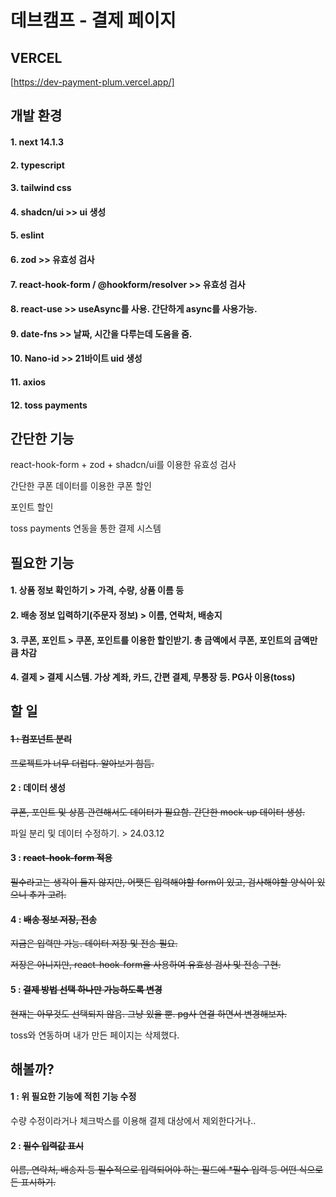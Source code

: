 # 데브캠프 - 결제 페이지

## VERCEL

[https://dev-payment-plum.vercel.app/]


## 개발 환경
#### 1. next 14.1.3
#### 2. typescript
#### 3. tailwind css
#### 4. shadcn/ui >> ui 생성
#### 5. eslint
#### 6. zod >> 유효성 검사
#### 7. react-hook-form / @hookform/resolver >> 유효성 검사
#### 8. react-use >> useAsync를 사용. 간단하게 async를 사용가능.
#### 9. date-fns >> 날짜, 시간을 다루는데 도움을 줌.
#### 10. Nano-id >> 21바이트 uid 생성
#### 11. axios
#### 12. toss payments
   

## 간단한 기능

react-hook-form + zod + shadcn/ui를 이용한 유효성 검사

간단한 쿠폰 데이터를 이용한 쿠폰 할인

포인트 할인

toss payments 연동을 통한 결제 시스템


## 필요한 기능
#### 1. 상품 정보 확인하기 > 가격, 수량, 상품 이름 등
#### 2. 배송 정보 입력하기(주문자 정보) > 이름, 연락처, 배송지
#### 3. 쿠폰, 포인트 > 쿠폰, 포인트를 이용한 할인받기. 총 금액에서 쿠폰, 포인트의 금액만큼 차감
#### 4. 결제 > 결제 시스템. 가상 계좌, 카드, 간편 결제, 무통장 등. PG사 이용(toss)

## 할 일
####  ~~1 : 컴포넌트 분리~~

  ~~프로젝트가 너무 더럽다. 알아보기 힘듬.~~

#### 2 : 데이터 생성

  ~~쿠폰, 포인트 및 상품 관련해서도 데이터가 필요함. 간단한 mock-up 데이터 생성.~~

  파일 분리 및 데이터 수정하기. > 24.03.12

#### 3 : ~~react-hook-form 적용~~

  ~~필수라고는 생각이 들지 않지만, 어쨋든 입력해야할 form이 있고, 검사해야할 양식이 있으니 추가 고려.~~

#### 4 : ~~배송 정보 저장, 전송~~

  ~~지금은 입력만 가능. 데이터 저장 및 전송 필요.~~
  
  ~~저장은 아니지만, react-hook-form을 사용하여 유효성 검사 및 전송 구현.~~

#### 5 : ~~결제 방법 선택 하나만 가능하도록 변경~~

  ~~현재는 아무것도 선택되지 않음. 그냥 있을 뿐. pg사 연결 하면서 변경해보자.~~
  
  toss와 연동하며 내가 만든 페이지는 삭제했다.


## 해볼까?
#### 1 : 위 필요한 기능에 적힌 기능 수정

  수량 수정이라거나 체크박스를 이용해 결제 대상에서 제외한다거나..

#### 2 : ~~필수 입력값 표시~~

  ~~이름, 연락처, 배송지 등 필수적으로 입력되어야 하는 필드에 *필수 입력 등 어떤 식으로든 표시하기.~~
